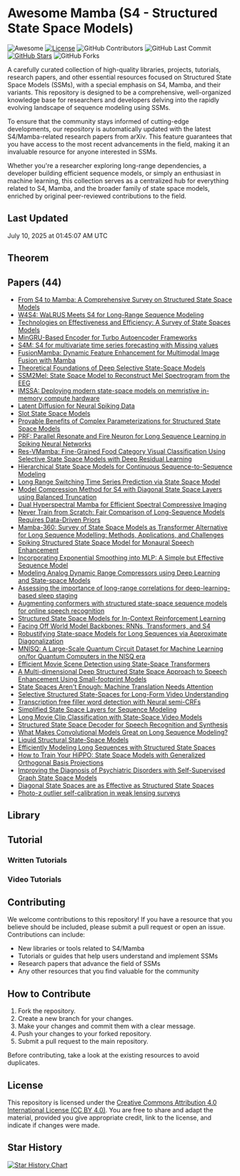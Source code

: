 # Awesome Mamba (S4 - Structured State Space Models)

![Awesome](https://awesome.re/badge.svg)
[![License](https://img.shields.io/badge/license-MIT-blue.svg)](LICENSE)
![GitHub Contributors](https://img.shields.io/github/contributors/gauravfs-14/awesome-mamba.svg)
![GitHub Last Commit](https://img.shields.io/github/last-commit/gauravfs-14/awesome-mamba.svg)
[![GitHub Stars](https://img.shields.io/github/stars/gauravfs-14/awesome-mamba.svg?style=social)](https://github.com/gauravfs-14/awesome-mamba)
![GitHub Forks](https://img.shields.io/github/forks/gauravfs-14/awesome-mamba.svg)

A carefully curated collection of high-quality libraries, projects, tutorials, research papers, and other essential resources focused on Structured State Space Models (SSMs), with a special emphasis on S4, Mamba, and their variants. This repository is designed to be a comprehensive, well-organized knowledge base for researchers and developers delving into the rapidly evolving landscape of sequence modeling using SSMs.

To ensure that the community stays informed of cutting-edge developments, our repository is automatically updated with the latest S4/Mamba-related research papers from arXiv. This feature guarantees that you have access to the most recent advancements in the field, making it an invaluable resource for anyone interested in SSMs.

Whether you're a researcher exploring long-range dependencies, a developer building efficient sequence models, or simply an enthusiast in machine learning, this collection serves as a centralized hub for everything related to S4, Mamba, and the broader family of state space models, enriched by original peer-reviewed contributions to the field.

## Last Updated
July 10, 2025 at 01:45:07 AM UTC


## Theorem

## Papers (44)
- [From S4 to Mamba: A Comprehensive Survey on Structured State Space Models](https://arxiv.org/abs/2503.18970)
- [W4S4: WaLRUS Meets S4 for Long-Range Sequence Modeling](https://arxiv.org/abs/2506.07920)
- [Technologies on Effectiveness and Efficiency: A Survey of State Spaces Models](https://arxiv.org/abs/2503.11224)
- [MinGRU-Based Encoder for Turbo Autoencoder Frameworks](https://arxiv.org/abs/2503.08451)
- [S4M: S4 for multivariate time series forecasting with Missing values](https://arxiv.org/abs/2503.00900)
- [FusionMamba: Dynamic Feature Enhancement for Multimodal Image Fusion with Mamba](https://arxiv.org/abs/2404.09498)
- [Theoretical Foundations of Deep Selective State-Space Models](https://arxiv.org/abs/2402.19047)
- [SSM2Mel: State Space Model to Reconstruct Mel Spectrogram from the EEG](https://arxiv.org/abs/2501.10402)
- [IMSSA: Deploying modern state-space models on memristive in-memory compute hardware](https://arxiv.org/abs/2412.20215)
- [Latent Diffusion for Neural Spiking Data](https://arxiv.org/abs/2407.08751)
- [Slot State Space Models](https://arxiv.org/abs/2406.12272)
- [Provable Benefits of Complex Parameterizations for Structured State Space Models](https://arxiv.org/abs/2410.14067)
- [PRF: Parallel Resonate and Fire Neuron for Long Sequence Learning in Spiking Neural Networks](https://arxiv.org/abs/2410.03530)
- [Res-VMamba: Fine-Grained Food Category Visual Classification Using Selective State Space Models with Deep Residual Learning](https://arxiv.org/abs/2402.15761)
- [Hierarchical State Space Models for Continuous Sequence-to-Sequence Modeling](https://arxiv.org/abs/2402.10211)
- [Long Range Switching Time Series Prediction via State Space Model](https://arxiv.org/abs/2407.19201)
- [Model Compression Method for S4 with Diagonal State Space Layers using Balanced Truncation](https://arxiv.org/abs/2402.15993)
- [Dual Hyperspectral Mamba for Efficient Spectral Compressive Imaging](https://arxiv.org/abs/2406.00449)
- [Never Train from Scratch: Fair Comparison of Long-Sequence Models Requires Data-Driven Priors](https://arxiv.org/abs/2310.02980)
- [Mamba-360: Survey of State Space Models as Transformer Alternative for Long Sequence Modelling: Methods, Applications, and Challenges](https://arxiv.org/abs/2404.16112)
- [Spiking Structured State Space Model for Monaural Speech Enhancement](https://arxiv.org/abs/2309.03641)
- [Incorporating Exponential Smoothing into MLP: A Simple but Effective Sequence Model](https://arxiv.org/abs/2403.17445)
- [Modeling Analog Dynamic Range Compressors using Deep Learning and State-space Models](https://arxiv.org/abs/2403.16331)
- [Assessing the importance of long-range correlations for deep-learning-based sleep staging](https://arxiv.org/abs/2402.17779)
- [Augmenting conformers with structured state-space sequence models for online speech recognition](https://arxiv.org/abs/2309.08551)
- [Structured State Space Models for In-Context Reinforcement Learning](https://arxiv.org/abs/2303.03982)
- [Facing Off World Model Backbones: RNNs, Transformers, and S4](https://arxiv.org/abs/2307.02064)
- [Robustifying State-space Models for Long Sequences via Approximate Diagonalization](https://arxiv.org/abs/2310.01698)
- [MNISQ: A Large-Scale Quantum Circuit Dataset for Machine Learning on/for Quantum Computers in the NISQ era](https://arxiv.org/abs/2306.16627)
- [Efficient Movie Scene Detection using State-Space Transformers](https://arxiv.org/abs/2212.14427)
- [A Multi-dimensional Deep Structured State Space Approach to Speech Enhancement Using Small-footprint Models](https://arxiv.org/abs/2306.00331)
- [State Spaces Aren't Enough: Machine Translation Needs Attention](https://arxiv.org/abs/2304.12776)
- [Selective Structured State-Spaces for Long-Form Video Understanding](https://arxiv.org/abs/2303.14526)
- [Transcription free filler word detection with Neural semi-CRFs](https://arxiv.org/abs/2303.06475)
- [Simplified State Space Layers for Sequence Modeling](https://arxiv.org/abs/2208.04933)
- [Long Movie Clip Classification with State-Space Video Models](https://arxiv.org/abs/2204.01692)
- [Structured State Space Decoder for Speech Recognition and Synthesis](https://arxiv.org/abs/2210.17098)
- [What Makes Convolutional Models Great on Long Sequence Modeling?](https://arxiv.org/abs/2210.09298)
- [Liquid Structural State-Space Models](https://arxiv.org/abs/2209.12951)
- [Efficiently Modeling Long Sequences with Structured State Spaces](https://arxiv.org/abs/2111.00396)
- [How to Train Your HiPPO: State Space Models with Generalized Orthogonal Basis Projections](https://arxiv.org/abs/2206.12037)
- [Improving the Diagnosis of Psychiatric Disorders with Self-Supervised Graph State Space Models](https://arxiv.org/abs/2206.03331)
- [Diagonal State Spaces are as Effective as Structured State Spaces](https://arxiv.org/abs/2203.14343)
- [Photo-z outlier self-calibration in weak lensing surveys](https://arxiv.org/abs/2007.12795)


## Library

## Tutorial

### Written Tutorials

### Video Tutorials

## Contributing

We welcome contributions to this repository! If you have a resource that you believe should be included, please submit a pull request or open an issue. Contributions can include:

- New libraries or tools related to S4/Mamba
- Tutorials or guides that help users understand and implement SSMs
- Research papers that advance the field of SSMs
- Any other resources that you find valuable for the community

## How to Contribute

1. Fork the repository.
2. Create a new branch for your changes.
3. Make your changes and commit them with a clear message.
4. Push your changes to your forked repository.
5. Submit a pull request to the main repository.

Before contributing, take a look at the existing resources to avoid duplicates.

## License

This repository is licensed under the [Creative Commons Attribution 4.0 International License (CC BY 4.0)](LICENSE). You are free to share and adapt the material, provided you give appropriate credit, link to the license, and indicate if changes were made.

## Star History

[![Star History Chart](https://api.star-history.com/svg?repos=gauravfs-14/awesome-mamba)](https://star-history.com/#gauravfs-14/awesome-mamba&Date)

